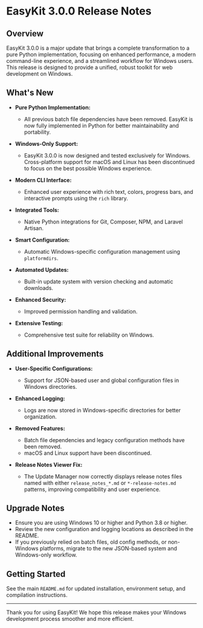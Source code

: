 # EasyKit 3.0.0 Release Notes

## Overview

EasyKit 3.0.0 is a major update that brings a complete transformation to a pure Python implementation, focusing on enhanced performance, a modern command-line experience, and a streamlined workflow for Windows users. This release is designed to provide a unified, robust toolkit for web development on Windows.

## What's New

- **Pure Python Implementation:**
  - All previous batch file dependencies have been removed. EasyKit is now fully implemented in Python for better maintainability and portability.

- **Windows-Only Support:**
  - EasyKit 3.0.0 is now designed and tested exclusively for Windows. Cross-platform support for macOS and Linux has been discontinued to focus on the best possible Windows experience.

- **Modern CLI Interface:**
  - Enhanced user experience with rich text, colors, progress bars, and interactive prompts using the `rich` library.

- **Integrated Tools:**
  - Native Python integrations for Git, Composer, NPM, and Laravel Artisan.

- **Smart Configuration:**
  - Automatic Windows-specific configuration management using `platformdirs`.

- **Automated Updates:**
  - Built-in update system with version checking and automatic downloads.

- **Enhanced Security:**
  - Improved permission handling and validation.

- **Extensive Testing:**
  - Comprehensive test suite for reliability on Windows.

## Additional Improvements

- **User-Specific Configurations:**
  - Support for JSON-based user and global configuration files in Windows directories.

- **Enhanced Logging:**
  - Logs are now stored in Windows-specific directories for better organization.

- **Removed Features:**
  - Batch file dependencies and legacy configuration methods have been removed.
  - macOS and Linux support have been discontinued.

- **Release Notes Viewer Fix:**
  - The Update Manager now correctly displays release notes files named with either `release_notes_*.md` or `*-release-notes.md` patterns, improving compatibility and user experience.

## Upgrade Notes

- Ensure you are using Windows 10 or higher and Python 3.8 or higher.
- Review the new configuration and logging locations as described in the README.
- If you previously relied on batch files, old config methods, or non-Windows platforms, migrate to the new JSON-based system and Windows-only workflow.

## Getting Started

See the main `README.md` for updated installation, environment setup, and compilation instructions.

---

Thank you for using EasyKit! We hope this release makes your Windows development process smoother and more efficient.
